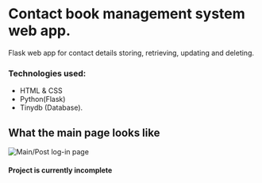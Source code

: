 # Contact book management system web app.

Flask web app for contact details storing, retrieving, updating and deleting.

  ### Technologies used:
  - HTML & CSS
  - Python(Flask)
  - Tinydb (Database).
  
## What the main page looks like
![Main/Post log-in page]()
#### Project is currently incomplete
